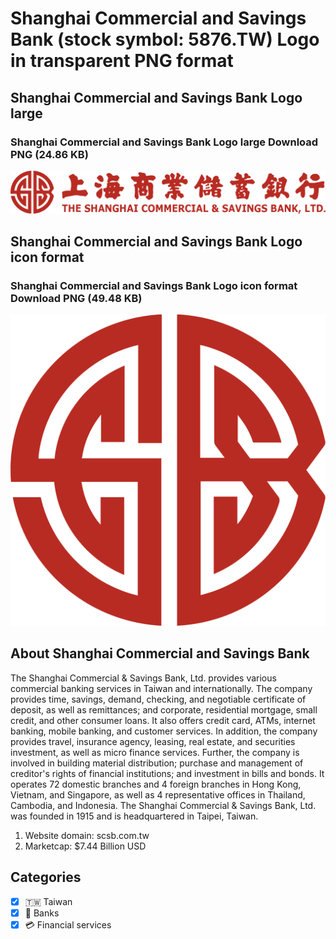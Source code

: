 # Shanghai Commercial and Savings Bank (stock symbol: 5876.TW) Logo in transparent PNG format

## Shanghai Commercial and Savings Bank Logo large

### Shanghai Commercial and Savings Bank Logo large Download PNG (24.86 KB)

![Shanghai Commercial and Savings Bank Logo large Download PNG (24.86 KB)](/img/orig/5876.TW_BIG-7e4c18fc.png)

## Shanghai Commercial and Savings Bank Logo icon format

### Shanghai Commercial and Savings Bank Logo icon format Download PNG (49.48 KB)

![Shanghai Commercial and Savings Bank Logo icon format Download PNG (49.48 KB)](/img/orig/5876.TW-f3214da6.png)

## About Shanghai Commercial and Savings Bank

The Shanghai Commercial & Savings Bank, Ltd. provides various commercial banking services in Taiwan and internationally. The company provides time, savings, demand, checking, and negotiable certificate of deposit, as well as remittances; and corporate, residential mortgage, small credit, and other consumer loans. It also offers credit card, ATMs, internet banking, mobile banking, and customer services. In addition, the company provides travel, insurance agency, leasing, real estate, and securities investment, as well as micro finance services. Further, the company is involved in building material distribution; purchase and management of creditor's rights of financial institutions; and investment in bills and bonds. It operates 72 domestic branches and 4 foreign branches in Hong Kong, Vietnam, and Singapore, as well as 4 representative offices in Thailand, Cambodia, and Indonesia. The Shanghai Commercial & Savings Bank, Ltd. was founded in 1915 and is headquartered in Taipei, Taiwan.

1. Website domain: scsb.com.tw
2. Marketcap: $7.44 Billion USD


## Categories
- [x] 🇹🇼 Taiwan
- [x] 🏦 Banks
- [x] 💳 Financial services
